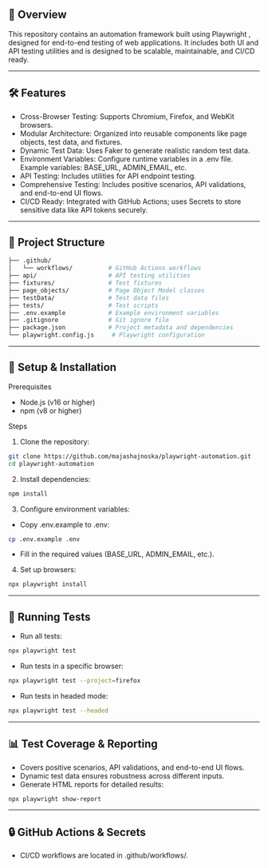 ## 📌 Overview

This repository contains an automation framework built using Playwright
, designed for end-to-end testing of web applications. It includes both UI and API testing utilities and is designed to be scalable, maintainable, and CI/CD ready.

---

## 🛠️ Features

- Cross-Browser Testing: Supports Chromium, Firefox, and WebKit browsers.
- Modular Architecture: Organized into reusable components like page objects, test data, and fixtures.
- Dynamic Test Data: Uses Faker to generate realistic random test data.
- Environment Variables: Configure runtime variables in a .env file. Example variables: BASE_URL, ADMIN_EMAIL, etc.
- API Testing: Includes utilities for API endpoint testing.
- Comprehensive Testing: Includes positive scenarios, API validations, and end-to-end UI flows.
- CI/CD Ready: Integrated with GitHub Actions; uses Secrets to store sensitive data like API tokens securely.

---

## 📁 Project Structure

```bash
├── .github/
│   └── workflows/          # GitHub Actions workflows
├── api/                    # API testing utilities
├── fixtures/               # Test fixtures
├── page_objects/           # Page Object Model classes
├── testData/               # Test data files
├── tests/                  # Test scripts
├── .env.example            # Example environment variables
├── .gitignore              # Git ignore file
├── package.json            # Project metadata and dependencies
└── playwright.config.js     # Playwright configuration
```

---

## 🚀 Setup & Installation

Prerequisites
- Node.js (v16 or higher)
- npm (v8 or higher)

Steps
1. Clone the repository:
```bash
git clone https://github.com/majashajnoska/playwright-automation.git
cd playwright-automation
```
2. Install dependencies:
```bash
npm install
```
3. Configure environment variables:
- Copy .env.example to .env:
```bash
cp .env.example .env
```
- Fill in the required values (BASE_URL, ADMIN_EMAIL, etc.).
4. Set up browsers:
```bash
npx playwright install
```

---

## 🧪 Running Tests

- Run all tests:
```bash
npx playwright test
```
- Run tests in a specific browser:
```bash
npx playwright test --project=firefox
```
- Run tests in headed mode:
```bash
npx playwright test --headed
```

---

## 📊 Test Coverage & Reporting

- Covers positive scenarios, API validations, and end-to-end UI flows.
- Dynamic test data ensures robustness across different inputs.
- Generate HTML reports for detailed results:
```bash
npx playwright show-report
```

---

## 🔒 GitHub Actions & Secrets

- CI/CD workflows are located in .github/workflows/.